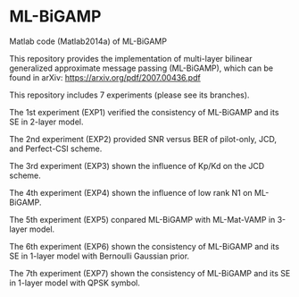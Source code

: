 # ML-BiGAMP
Matlab code (Matlab2014a) of ML-BiGAMP


This repository provides the implementation of multi-layer bilinear generalized approximate message passing (ML-BiGAMP), which can be found in arXiv: https://arxiv.org/pdf/2007.00436.pdf

This repository includes 7 experiments (please see its branches). 

The 1st experiment (EXP1) verified the consistency of ML-BiGAMP and its SE in 2-layer model. 

The 2nd experiment (EXP2) provided SNR versus BER of pilot-only, JCD, and Perfect-CSI scheme. 

The 3rd experiment (EXP3) shown the influence of Kp/Kd on the JCD scheme. 

The 4th experiment (EXP4) shown the influence of low rank N1 on ML-BiGAMP.

The 5th experiment (EXP5) conpared ML-BiGAMP with ML-Mat-VAMP in 3-layer model. 

The 6th experiment (EXP6) shown the consistency of ML-BiGAMP and  its SE in 1-layer model with Bernoulli Gaussian prior. 

The 7th experiment (EXP7) shown the consistency of ML-BiGAMP and  its SE in 1-layer model with QPSK symbol. 
